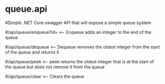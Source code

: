 # queue.api
#Simple .NET Core swagger API that will expose a simple queue system

#/api/queue/enqueue?id= <-- Enqueue adds an integer to the end of the queue 

#/api/queue/dequeue <-- Dequeue removes the oldest integer from the start of the queue and returns it 

#/api/queue/peek <-- peek returns the oldest integer that is at the start of the queue but does not remove it from the queue 

#/api/queue/clear <-- Clears the queue
